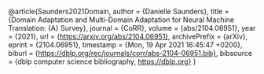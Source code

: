 @article{Saunders2021Domain,
  author    = {Danielle Saunders},
  title     = {Domain Adaptation and Multi-Domain Adaptation for Neural Machine Translation:
               {A} Survey},
  journal   = {CoRR},
  volume    = {abs/2104.06951},
  year      = {2021},
  url       = {https://arxiv.org/abs/2104.06951},
  archivePrefix = {arXiv},
  eprint    = {2104.06951},
  timestamp = {Mon, 19 Apr 2021 16:45:47 +0200},
  biburl    = {https://dblp.org/rec/journals/corr/abs-2104-06951.bib},
  bibsource = {dblp computer science bibliography, https://dblp.org}
}